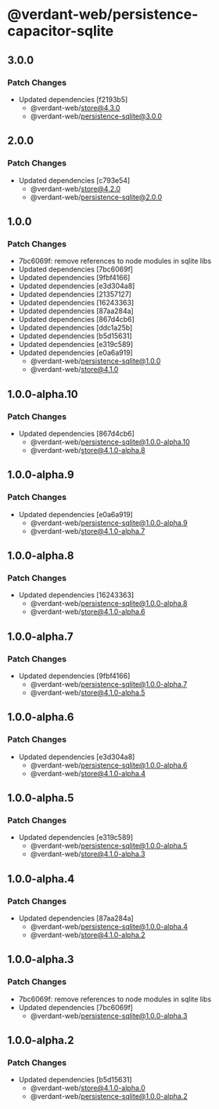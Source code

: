 # @verdant-web/persistence-capacitor-sqlite

## 3.0.0

### Patch Changes

- Updated dependencies [f2193b5]
  - @verdant-web/store@4.3.0
  - @verdant-web/persistence-sqlite@3.0.0

## 2.0.0

### Patch Changes

- Updated dependencies [c793e54]
  - @verdant-web/store@4.2.0
  - @verdant-web/persistence-sqlite@2.0.0

## 1.0.0

### Patch Changes

- 7bc6069f: remove references to node modules in sqlite libs
- Updated dependencies [7bc6069f]
- Updated dependencies [9fbf4166]
- Updated dependencies [e3d304a8]
- Updated dependencies [21357127]
- Updated dependencies [16243363]
- Updated dependencies [87aa284a]
- Updated dependencies [867d4cb6]
- Updated dependencies [ddc1a25b]
- Updated dependencies [b5d15631]
- Updated dependencies [e319c589]
- Updated dependencies [e0a6a919]
  - @verdant-web/persistence-sqlite@1.0.0
  - @verdant-web/store@4.1.0

## 1.0.0-alpha.10

### Patch Changes

- Updated dependencies [867d4cb6]
  - @verdant-web/persistence-sqlite@1.0.0-alpha.10
  - @verdant-web/store@4.1.0-alpha.8

## 1.0.0-alpha.9

### Patch Changes

- Updated dependencies [e0a6a919]
  - @verdant-web/persistence-sqlite@1.0.0-alpha.9
  - @verdant-web/store@4.1.0-alpha.7

## 1.0.0-alpha.8

### Patch Changes

- Updated dependencies [16243363]
  - @verdant-web/persistence-sqlite@1.0.0-alpha.8
  - @verdant-web/store@4.1.0-alpha.6

## 1.0.0-alpha.7

### Patch Changes

- Updated dependencies [9fbf4166]
  - @verdant-web/persistence-sqlite@1.0.0-alpha.7
  - @verdant-web/store@4.1.0-alpha.5

## 1.0.0-alpha.6

### Patch Changes

- Updated dependencies [e3d304a8]
  - @verdant-web/persistence-sqlite@1.0.0-alpha.6
  - @verdant-web/store@4.1.0-alpha.4

## 1.0.0-alpha.5

### Patch Changes

- Updated dependencies [e319c589]
  - @verdant-web/persistence-sqlite@1.0.0-alpha.5
  - @verdant-web/store@4.1.0-alpha.3

## 1.0.0-alpha.4

### Patch Changes

- Updated dependencies [87aa284a]
  - @verdant-web/persistence-sqlite@1.0.0-alpha.4
  - @verdant-web/store@4.1.0-alpha.2

## 1.0.0-alpha.3

### Patch Changes

- 7bc6069f: remove references to node modules in sqlite libs
- Updated dependencies [7bc6069f]
  - @verdant-web/persistence-sqlite@1.0.0-alpha.3

## 1.0.0-alpha.2

### Patch Changes

- Updated dependencies [b5d15631]
  - @verdant-web/store@4.1.0-alpha.0
  - @verdant-web/persistence-sqlite@1.0.0-alpha.2
